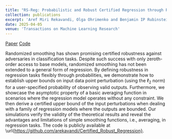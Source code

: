 ```yaml
---
title: "RS-Reg: Probabilistic and Robust Certified Regression through Randomized Smoothing"
collection: publications
excerpt: 'Aref Miri Rekavandi, Olga Ohrimenko and Benjamin IP Rubinstein'
date: 2025-04-05
venue: 'Transactions on Machine Learning Research'
---
```

[Paper](https://openreview.net/forum?id=AcLlg4J52H) [Code](https://github.com/arekavandi/Certified_Robust_Regression)

Randomized smoothing has shown promising certified robustness against adversaries in classification tasks. Despite such success with only zeroth-order access to base models, randomized smoothing has not been extended to a general form of regression. By defining robustness in regression tasks flexibly through probabilities, we demonstrate how to establish upper bounds on input data point perturbation (using the $\ell_2$ norm) for a user-specified probability of observing valid outputs. Furthermore, we showcase the asymptotic property of a basic averaging function in scenarios where the regression model operates without any constraint. We then derive a certified upper bound of the input perturbations when dealing with a family of regression models where the outputs are bounded. Our simulations verify the validity of the theoretical results and reveal the advantages and limitations of simple smoothing functions, i.e., averaging, in regression tasks. The code is publicly available at \url{https://github.com/arekavandi/Certified_Robust_Regression}.


